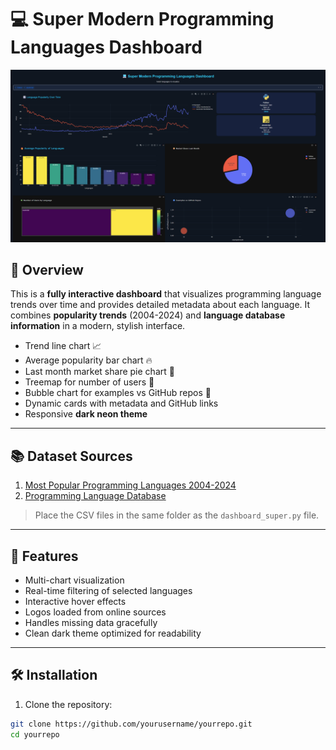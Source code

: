 # 💻 Super Modern Programming Languages Dashboard

![Dashboard Preview](dashboard.png)

## 🚀 Overview
This is a **fully interactive dashboard** that visualizes programming language trends over time and provides detailed metadata about each language. It combines **popularity trends** (2004-2024) and **language database information** in a modern, stylish interface.

- Trend line chart 📈  
- Average popularity bar chart 🔥  
- Last month market share pie chart 🥧  
- Treemap for number of users 🌳  
- Bubble chart for examples vs GitHub repos 🔵  
- Dynamic cards with metadata and GitHub links  
- Responsive **dark neon theme**  

---

## 📚 Dataset Sources
1. [Most Popular Programming Languages 2004-2024](https://www.kaggle.com/datasets/muhammadroshaanriaz/most-popular-programming-languages-2004-2024?utm_source=chatgpt.com)  
2. [Programming Language Database](https://www.kaggle.com/datasets/sujaykapadnis/programming-language-database?utm_source=chatgpt.com)  

> Place the CSV files in the same folder as the `dashboard_super.py` file.

---

## 🎯 Features
- Multi-chart visualization
- Real-time filtering of selected languages
- Interactive hover effects
- Logos loaded from online sources
- Handles missing data gracefully
- Clean dark theme optimized for readability

---

## 🛠️ Installation

1. Clone the repository:
```bash
git clone https://github.com/yourusername/yourrepo.git
cd yourrepo
